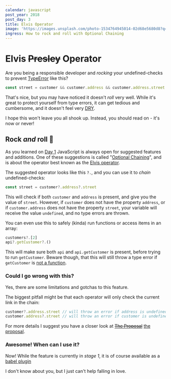 ```yaml
---
calendar: javascript
post_year: 2018
post_day: 3
title: Elvis Operator
image: 'https://images.unsplash.com/photo-1534764945014-02d68e5680d8?q=80&w=1680'
ingress: How to rock and roll with Optional Chaining
---
```

# Elvis ~~Presley~~ Operator

Are you being a responsible developer and _rocking_ your undefined-checks to prevent [TypeError](https://developer.mozilla.org/en-US/docs/Web/JavaScript/Reference/Global_Objects/TypeError) like this?
```js
const street = customer && customer.address && customer.address.street
```
That's nice, but you may have noticed it doesn't _roll_ very well. While it's great to protect yourself from type errors, it can get tedious and cumbersome, and it doesn't feel very [DRY](https://en.wikipedia.org/wiki/Don%27t_repeat_yourself).

I hope this won't leave you all shook up. Instead, you should read on - it's now or never!

## Rock _and_ roll 🕺
As you learned on [Day 1](https://javascript.christmas/2018/1) JavaScript is always open for suggested features and additions. One of these suggestions is called "[Optional Chaining](https://github.com/tc39/proposal-optional-chaining)", and is about the operator best known as the [Elvis operator](https://en.wikipedia.org/wiki/Elvis_operator).

The suggested operator looks like this `?.`, and you can use it to _chain_ undefined-checks:
```js
const street = customer?.address?.street
```
This will check if both `customer` and `address` is present, and give you the value of `street`.
However, if `customer` does not have the property `address`, or if `customer.address` does not have the property `street`, your variable will receive the value `undefined`, and no type errors are thrown.

You can even use this to safely (kinda) run functions or access items in an array:
```js
customers?.[2]
api?.getCustomer?.()
```
This will make sure both `api` and `api.getCustomer` is present, before trying to run `getCustomer`. Beware though, that this will still throw a type error if `getCustomer` is [not a function](https://developer.mozilla.org/en-US/docs/Web/JavaScript/Reference/Errors/Not_a_function).

### Could I go wrong with this?
Yes, there are some limitations and gotchas to this feature.

The biggest pitfall might be that each operator will only check the current link in the chain:
```js
customer?.address.street // will throw an error if address is undefined
customer.address?.street // will throw an error if customer is undefined
```
For more details I suggest you have a closer look at ~~[The Proposal](https://www.imdb.com/title/tt1041829/)~~ [the proposal](https://github.com/tc39/proposal-optional-chaining).

### Awesome! When can I use it?
Now! While the feature is currently in _stage 1_, it is of course available as a [babel plugin](https://www.npmjs.com/package/@babel/plugin-proposal-optional-chaining)

I don't know about you, but I just can't help falling in love.
